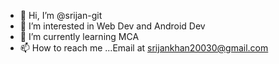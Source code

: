 - 👋 Hi, I’m @srijan-git
- 👀 I’m interested in Web Dev and Android Dev
- 🌱 I’m currently learning MCA
- 📫 How to reach me ...Email at srijankhan20030@gmail.com

<!---
srijan-git/srijan-git is a ✨ special ✨ repository because its `README.md` (this file) appears on your GitHub profile.
You can click the Preview link to take a look at your changes.
--->
